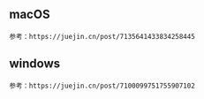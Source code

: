 
## macOS 
    参考：https://juejin.cn/post/7135641433834258445

## windows
    参考：https://juejin.cn/post/7100099751755907102      